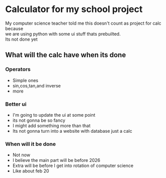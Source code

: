 # Calculator for my school project
My computer science teacher told me this doesn't count as project for calc because <br>we are using python with some ui stuff thats prebuilted.
<br>Its not done yet
## What will the calc have when its done

### Operators
  - Simple ones
  - sin,cos,tan,and inverse
  - more
### Better ui
  - I'm going to update the ui at some point
  - its not gonna be so fancy
  - I might add something more than that
  - Its not gonna turn into a website with database just a calc
### When will it be done
  - Not now
  - I believe the main part will be before 2026
  - Extra will be before I get into rotation of computer science
  - Like about feb 20
